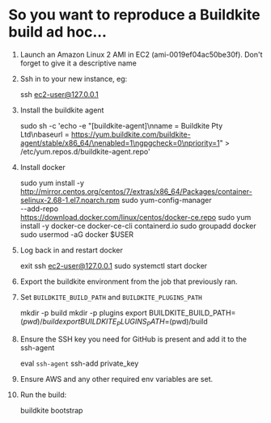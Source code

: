 # So you want to reproduce a Buildkite build ad hoc...

1. Launch an Amazon Linux 2 AMI in EC2 (ami-0019ef04ac50be30f). Don't forget to give it a
   descriptive name

2. Ssh in to your new instance, eg:

    ssh ec2-user@127.0.0.1

3. Install the buildkite agent

    sudo sh -c 'echo -e "[buildkite-agent]\nname = Buildkite Pty Ltd\nbaseurl = https://yum.buildkite.com/buildkite-agent/stable/x86_64/\nenabled=1\ngpgcheck=0\npriority=1" > /etc/yum.repos.d/buildkite-agent.repo'

4. Install docker

    sudo yum install -y http://mirror.centos.org/centos/7/extras/x86_64/Packages/container-selinux-2.68-1.el7.noarch.rpm
    sudo yum-config-manager \
        --add-repo \
        https://download.docker.com/linux/centos/docker-ce.repo
    sudo yum install -y docker-ce docker-ce-cli containerd.io
    sudo groupadd docker
    sudo usermod -aG docker $USER

5. Log back in and restart docker

    exit
    ssh ec2-user@127.0.0.1
    sudo systemctl start docker

6. Export the buildkite environment from the job that previously ran.

7. Set `BUILDKITE_BUILD_PATH` and `BUILDKITE_PLUGINS_PATH`

    mkdir -p build
    mkdir -p plugins
    export BUILDKITE_BUILD_PATH=$(pwd)/build
    export BUILDKITE_PLUGINS_PATH=$(pwd)/build

8. Ensure the SSH key you need for GitHub is present and add it to the ssh-agent

    eval `ssh-agent`
    ssh-add private_key

9. Ensure AWS and any other required env variables are set.

10. Run the build:

    buildkite bootstrap
